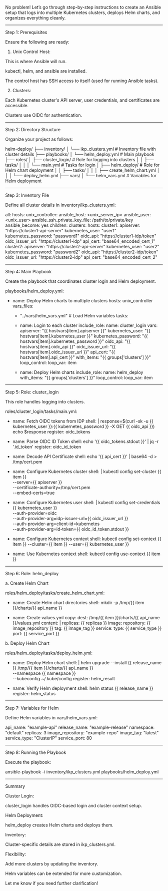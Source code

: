 No problem! Let’s go through step-by-step instructions to create an Ansible setup that logs into multiple Kubernetes clusters, deploys Helm charts, and organizes everything cleanly.


---

Step 1: Prerequisites

Ensure the following are ready:

1. Unix Control Host:

This is where Ansible will run.

kubectl, helm, and ansible are installed.

The control host has SSH access to itself (used for running Ansible tasks).



2. Clusters:

Each Kubernetes cluster's API server, user credentials, and certificates are accessible.

Clusters use OIDC for authentication.





---

Step 2: Directory Structure

Organize your project as follows:

helm-deploy/
├── inventory/
│   └── ikp_clusters.yml      # Inventory file with cluster details
├── playbooks/
│   └── helm_deploy.yml       # Main playbook
├── roles/
│   ├── cluster_login/        # Role for logging into clusters
│   │   ├── tasks/
│   │   │   └── main.yml      # Tasks for login
│   ├── helm_deploy/          # Role for Helm chart deployment
│   │   ├── tasks/
│   │   │   ├── create_helm_chart.yml
│   │   │   └── deploy_helm.yml
├── vars/
│   └── helm_vars.yml         # Variables for Helm deployment


---

Step 3: Inventory File

Define all cluster details in inventory/ikp_clusters.yml:

all:
  hosts:
    unix_controller:
      ansible_host: <unix_server_ip>
      ansible_user: <unix_user>
      ansible_ssh_private_key_file: /path/to/private/key
      ansible_become: yes
  children:
    clusters:
      hosts:
        cluster1:
          apiserver: "https://cluster1-api-server"
          kubernetes_user: "user1"
          kubernetes_password: "password1"
          oidc_api: "https://cluster1-idp/token"
          oidc_issuer_url: "https://cluster1-idp"
          api_cert: "base64_encoded_cert_1"
        cluster2:
          apiserver: "https://cluster2-api-server"
          kubernetes_user: "user2"
          kubernetes_password: "password2"
          oidc_api: "https://cluster2-idp/token"
          oidc_issuer_url: "https://cluster2-idp"
          api_cert: "base64_encoded_cert_2"


---

Step 4: Main Playbook

Create the playbook that coordinates cluster login and Helm deployment.

playbooks/helm_deploy.yml:

- name: Deploy Helm charts to multiple clusters
  hosts: unix_controller
  vars_files:
    - "../vars/helm_vars.yml"  # Load Helm variables
  tasks:
    - name: Login to each cluster
      include_role:
        name: cluster_login
      vars:
        apiserver: "{{ hostvars[item].apiserver }}"
        kubernetes_user: "{{ hostvars[item].kubernetes_user }}"
        kubernetes_password: "{{ hostvars[item].kubernetes_password }}"
        oidc_api: "{{ hostvars[item].oidc_api }}"
        oidc_issuer_url: "{{ hostvars[item].oidc_issuer_url }}"
        api_cert: "{{ hostvars[item].api_cert }}"
      with_items: "{{ groups['clusters'] }}"
      loop_control:
        loop_var: item

    - name: Deploy Helm charts
      include_role:
        name: helm_deploy
      with_items: "{{ groups['clusters'] }}"
      loop_control:
        loop_var: item


---

Step 5: Role: cluster_login

This role handles logging into clusters.

roles/cluster_login/tasks/main.yml:

- name: Fetch OIDC tokens from IDP
  shell: |
    response=$(curl -sk -u {{ kubernetes_user }}:{{ kubernetes_password }} -X GET {{ oidc_api }})
    echo $response
  register: oidc_tokens

- name: Parse OIDC ID Token
  shell: echo '{{ oidc_tokens.stdout }}' | jq -r '.id_token'
  register: oidc_id_token

- name: Decode API Certificate
  shell: echo '{{ api_cert }}' | base64 -d > /tmp/cert.pem

- name: Configure Kubernetes cluster
  shell: |
    kubectl config set-cluster {{ item }} \
      --server={{ apiserver }} \
      --certificate-authority=/tmp/cert.pem \
      --embed-certs=true

- name: Configure Kubernetes user
  shell: |
    kubectl config set-credentials {{ kubernetes_user }} \
      --auth-provider=oidc \
      --auth-provider-arg=idp-issuer-url={{ oidc_issuer_url }} \
      --auth-provider-arg=client-id=kubernetes \
      --auth-provider-arg=id-token={{ oidc_id_token.stdout }}

- name: Configure Kubernetes context
  shell: kubectl config set-context {{ item }} --cluster={{ item }} --user={{ kubernetes_user }}

- name: Use Kubernetes context
  shell: kubectl config use-context {{ item }}


---

Step 6: Role: helm_deploy

a. Create Helm Chart

roles/helm_deploy/tasks/create_helm_chart.yml:

- name: Create Helm chart directories
  shell: mkdir -p /tmp/{{ item }}/charts/{{ api_name }}

- name: Create values.yml
  copy:
    dest: /tmp/{{ item }}/charts/{{ api_name }}/values.yml
    content: |
      replicas: {{ replicas }}
      image:
        repository: {{ image_repository }}
        tag: {{ image_tag }}
      service:
        type: {{ service_type }}
        port: {{ service_port }}

b. Deploy Helm Chart

roles/helm_deploy/tasks/deploy_helm.yml:

- name: Deploy Helm chart
  shell: |
    helm upgrade --install {{ release_name }} /tmp/{{ item }}/charts/{{ api_name }} \
      --namespace {{ namespace }} \
      --kubeconfig ~/.kube/config
  register: helm_result

- name: Verify Helm deployment
  shell: helm status {{ release_name }}
  register: helm_status


---

Step 7: Variables for Helm

Define Helm variables in vars/helm_vars.yml:

api_name: "example-api"
release_name: "example-release"
namespace: "default"
replicas: 3
image_repository: "example-repo"
image_tag: "latest"
service_type: "ClusterIP"
service_port: 80


---

Step 8: Running the Playbook

Execute the playbook:

ansible-playbook -i inventory/ikp_clusters.yml playbooks/helm_deploy.yml


---

Summary

Cluster Login:

cluster_login handles OIDC-based login and cluster context setup.


Helm Deployment:

helm_deploy creates Helm charts and deploys them.


Inventory:

Cluster-specific details are stored in ikp_clusters.yml.


Flexibility:

Add more clusters by updating the inventory.

Helm variables can be extended for more customization.



Let me know if you need further clarification!
